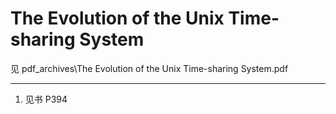 # The Evolution of the Unix Time-sharing System

见 pdf_archives\The Evolution of the Unix Time-sharing System.pdf

---
1. 见书 P394
